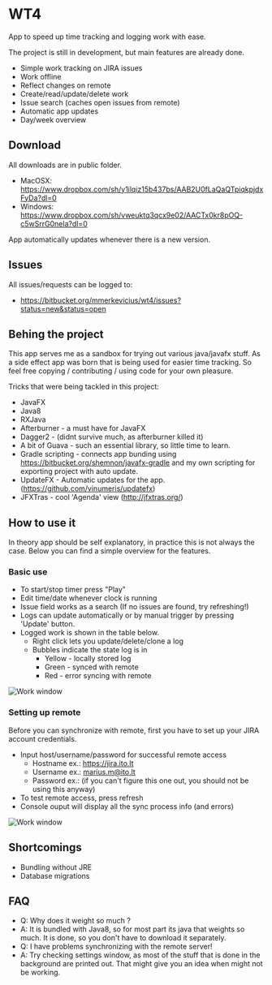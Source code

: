 # WT4

App to speed up time tracking and logging work with ease.

The project is still in development, but main features are already done. 

* Simple work tracking on JIRA issues
* Work offline
* Reflect changes on remote
* Create/read/update/delete work
* Issue search (caches open issues from remote)
* Automatic app updates
* Day/week overview

## Download

All downloads are in public folder. 

* MacOSX: https://www.dropbox.com/sh/y1ilqiz15b437bs/AAB2U0fLaQaQTpiqkpjdxFyDa?dl=0
* Windows: https://www.dropbox.com/sh/vweuktq3qcx9e02/AACTx0kr8pOQ-c5wSrrG0nela?dl=0

App automatically updates whenever there is a new version. 

## Issues

All issues/requests can be logged to:

* https://bitbucket.org/mmerkevicius/wt4/issues?status=new&status=open

## Behing the project

This app serves me as a sandbox for trying out various java/javafx stuff. As a side effect app was born that is being used for easier time tracking. So feel free copying / contributing / using code for your own pleasure. 

Tricks that were being tackled in this project: 

* JavaFX
* Java8
* RXJava
* Afterburner - a must have for JavaFX
* Dagger2 - (didnt survive much, as afterburner killed it)
* A bit of Guava - such an essential library, so little time to learn. 
* Gradle scripting - connects app bunding using https://bitbucket.org/shemnon/javafx-gradle and my own scripting for exporting project with auto update.
* UpdateFX - Automatic updates for the app. (https://github.com/vinumeris/updatefx)
* JFXTras - cool 'Agenda' view (http://jfxtras.org/)

## How to use it

In theory app should be self explanatory, in practice this is not always the case. Below you can find a simple overview for the features.

### Basic use

* To start/stop timer press "Play"
* Edit time/date whenever clock is running
* Issue field works as a search (If no issues are found, try refreshing!)
* Logs can update automatically or by manual trigger by pressing 'Update' button.
* Logged work is shown in the table below.
	* Right click lets you update/delete/clone a log
	* Bubbles indicate the state log is in
		* Yellow - locally stored log
		* Green - synced with remote
		* Red - error syncing with remote

![Work window](https://bitbucket.org/mmerkevicius/wt4/raw/master/img/Screenshot_2016-01-09_16.24.29.png)

### Setting up remote

Before you can synchronize with remote, first you have to set up your JIRA account credentials. 

* Input host/username/password for successful remote access
	* Hostname ex.: https://jira.ito.lt
	* Username ex.: marius.m@ito.lt
	* Password ex.: (if you can't figure this one out, you should not be using this anyway)
* To test remote access, press refresh
* Console ouput will display all the sync process info (and errors)

![Work window](https://bitbucket.org/mmerkevicius/wt4/raw/master/img/Screenshot_2016-01-09_16.25.23.png)

## Shortcomings

* Bundling without JRE
* Database migrations

## FAQ

* Q: Why does it weight so much ?
* A: It is bundled with Java8, so for most part its java that weights so much. It is done, so you don't have to download it separately. 
* Q: I have problems synchronizing with the remote server!
* A: Try checking settings window, as most of the stuff that is done in the background are printed out. That might give you an idea when might not be working.

	
 


